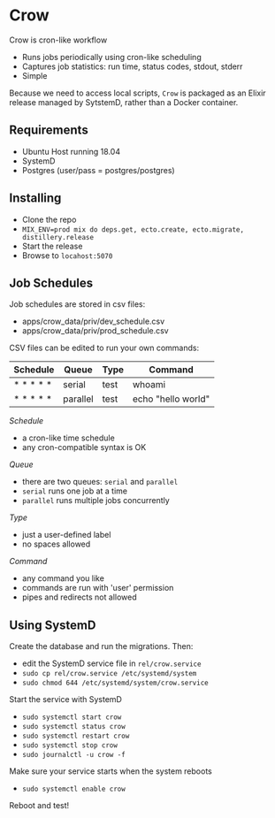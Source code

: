 # Crow

Crow is cron-like workflow

- Runs jobs periodically using cron-like scheduling
- Captures job statistics: run time, status codes, stdout, stderr
- Simple

Because we need to access local scripts, `Crow` is packaged as an Elixir
release managed by SytstemD, rather than a Docker container.

## Requirements

- Ubuntu Host running 18.04
- SystemD
- Postgres (user/pass = postgres/postgres)

## Installing

- Clone the repo
- `MIX_ENV=prod mix do deps.get, ecto.create, ecto.migrate, distillery.release`
- Start the release
- Browse to `locahost:5070`

## Job Schedules

Job schedules are stored in csv files:

- apps/crow_data/priv/dev_schedule.csv
- apps/crow_data/priv/prod_schedule.csv

CSV files can be edited to run your own commands:

| Schedule  | Queue    | Type | Command            |
|-----------|----------|------|--------------------|
| * * * * * | serial   | test | whoami             |
| * * * * * | parallel | test | echo "hello world" |

_Schedule_

- a cron-like time schedule
- any cron-compatible syntax is OK

_Queue_

- there are two queues: `serial` and `parallel`
- `serial` runs one job at a time
- `parallel` runs multiple jobs concurrently

_Type_

- just a user-defined label
- no spaces allowed

_Command_

- any command you like
- commands are run with 'user' permission
- pipes and redirects not allowed

## Using SystemD

Create the database and run the migrations.  Then:

- edit the SystemD service file in `rel/crow.service`
- `sudo cp rel/crow.service /etc/systemd/system`
- `sudo chmod 644 /etc/systemd/system/crow.service`

Start the service with SystemD

- `sudo systemctl start crow`
- `sudo systemctl status crow`
- `sudo systemctl restart crow`
- `sudo systemctl stop crow`
- `sudo journalctl -u crow -f`

Make sure your service starts when the system reboots

- `sudo systemctl enable crow`

Reboot and test!
